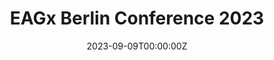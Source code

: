 ---
title: EAGx Berlin Conference 2023

event: EAGx Berlin Conference
event_url: https://www.effectivealtruism.org/ea-global/events/eagxberlin-2023

summary: In September, I attended the EAGx Berlin Conference 2023 and further investigated how to have a positive impact with a job in the field of Information Security.

date: '2023-09-09T00:00:00Z'
date_end: '2023-09-10T00:00:00Z'
all_day: true

tags: [EA]

links:
url_code: ''
url_pdf: ''
url_slides: ''
url_video: ''
---